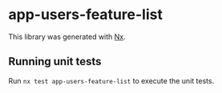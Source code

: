 # app-users-feature-list

This library was generated with [Nx](https://nx.dev).

## Running unit tests

Run `nx test app-users-feature-list` to execute the unit tests.
